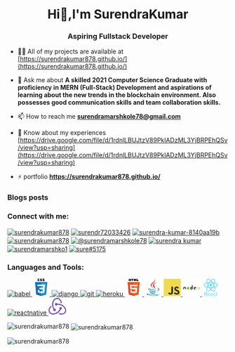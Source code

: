 <h1 align="center">Hi👋,I'm SurendraKumar</h1>
<h3 align="center">Aspiring Fullstack Developer</h3>



- 👨‍💻 All of my projects are available at [https://surendrakumar878.github.io/](https://surendrakumar878.github.io/)

<!-- - 📝 I regularly write articles on [https://surendrakumar878.github.io/](https://surendrakumar878.github.io/) -->

- 💬 Ask me about **A skilled 2021 Computer Science Graduate with proficiency in MERN (Full-Stack) Development and aspirations of learning about the new trends in the blockchain environment. Also possesses good communication skills and team collaboration skills.**

- 📫 How to reach me **surendramarshkole78@gmail.com**

- 📄 Know about my experiences [https://drive.google.com/file/d/1rdnlLBUJtzV89PklADzML3YjBRPEhQSv/view?usp=sharing](https://drive.google.com/file/d/1rdnlLBUJtzV89PklADzML3YjBRPEhQSv/view?usp=sharing)

- ⚡ portfolio **https://surendrakumar878.github.io/**

### Blogs posts
<!-- BLOG-POST-LIST:START -->
<!-- BLOG-POST-LIST:END -->

<h3 align="left">Connect with me:</h3>
<p align="left">
<a href="https://dev.to/surendrakumar878" target="blank"><img align="center" src="https://raw.githubusercontent.com/rahuldkjain/github-profile-readme-generator/master/src/images/icons/Social/devto.svg" alt="surendrakumar878" height="30" width="40" /></a>
<a href="https://twitter.com/surendr72033426" target="blank"><img align="center" src="https://raw.githubusercontent.com/rahuldkjain/github-profile-readme-generator/master/src/images/icons/Social/twitter.svg" alt="surendr72033426" height="30" width="40" /></a>
<a href="https://linkedin.com/in/surendra-kumar-8140aa19b" target="blank"><img align="center" src="https://raw.githubusercontent.com/rahuldkjain/github-profile-readme-generator/master/src/images/icons/Social/linked-in-alt.svg" alt="surendra-kumar-8140aa19b" height="30" width="40" /></a>
<a href="https://codesandbox.com/surendrakumar878" target="blank"><img align="center" src="https://raw.githubusercontent.com/rahuldkjain/github-profile-readme-generator/master/src/images/icons/Social/codesandbox.svg" alt="surendrakumar878" height="30" width="40" /></a>
<a href="https://medium.com/@surendramarshkole78" target="blank"><img align="center" src="https://raw.githubusercontent.com/rahuldkjain/github-profile-readme-generator/master/src/images/icons/Social/medium.svg" alt="@surendramarshkole78"  height="30" width="40"/></a>
<a href="https://www.youtube.com/c/surendra kumar" target="blank"><img align="center" src="https://raw.githubusercontent.com/rahuldkjain/github-profile-readme-generator/master/src/images/icons/Social/youtube.svg" alt="surendra kumar" height="30" width="40" /></a>
<a href="https://www.hackerrank.com/surendramarshko1" target="blank"><img align="center" src="https://raw.githubusercontent.com/rahuldkjain/github-profile-readme-generator/master/src/images/icons/Social/hackerrank.svg" alt="surendramarshko1" height="30" width="40" /></a>
<a href="https://discord.gg/sure#5175" target="blank"><img align="center" src="https://raw.githubusercontent.com/rahuldkjain/github-profile-readme-generator/master/src/images/icons/Social/discord.svg" alt="sure#5175" height="30" width="40" /></a>
</p>

<h3 align="left">Languages and Tools:</h3>
<p align="left"> <a href="https://babeljs.io/" target="_blank" rel="noreferrer"> <img src="https://www.vectorlogo.zone/logos/babeljs/babeljs-icon.svg" alt="babel" width="40" height="40"/> </a> <a href="https://www.w3schools.com/css/" target="_blank" rel="noreferrer"> <img src="https://raw.githubusercontent.com/devicons/devicon/master/icons/css3/css3-original-wordmark.svg" alt="css3" width="40" height="40"/> </a> <a href="https://www.djangoproject.com/" target="_blank" rel="noreferrer"> <img src="https://cdn.worldvectorlogo.com/logos/django.svg" alt="django" width="40" height="40"/> </a> <a href="https://git-scm.com/" target="_blank" rel="noreferrer"> <img src="https://www.vectorlogo.zone/logos/git-scm/git-scm-icon.svg" alt="git" width="40" height="40"/> </a> <a href="https://heroku.com" target="_blank" rel="noreferrer"> <img src="https://www.vectorlogo.zone/logos/heroku/heroku-icon.svg" alt="heroku" width="40" height="40"/> </a> <a href="https://www.w3.org/html/" target="_blank" rel="noreferrer"> <img src="https://raw.githubusercontent.com/devicons/devicon/master/icons/html5/html5-original-wordmark.svg" alt="html5" width="40" height="40"/> </a> <a href="https://www.java.com" target="_blank" rel="noreferrer"> <img src="https://raw.githubusercontent.com/devicons/devicon/master/icons/java/java-original.svg" alt="java" width="40" height="40"/> </a> <a href="https://developer.mozilla.org/en-US/docs/Web/JavaScript" target="_blank" rel="noreferrer"> <img src="https://raw.githubusercontent.com/devicons/devicon/master/icons/javascript/javascript-original.svg" alt="javascript" width="40" height="40"/> </a> <a href="https://nodejs.org" target="_blank" rel="noreferrer"> <img src="https://raw.githubusercontent.com/devicons/devicon/master/icons/nodejs/nodejs-original-wordmark.svg" alt="nodejs" width="40" height="40"/> </a> <a href="https://reactjs.org/" target="_blank" rel="noreferrer"> <img src="https://raw.githubusercontent.com/devicons/devicon/master/icons/react/react-original-wordmark.svg" alt="react" width="40" height="40"/> </a> <a href="https://reactnative.dev/" target="_blank" rel="noreferrer"> <img src="https://reactnative.dev/img/header_logo.svg" alt="reactnative" width="40" height="40"/> </a> <a href="https://redux.js.org" target="_blank" rel="noreferrer"> <img src="https://raw.githubusercontent.com/devicons/devicon/master/icons/redux/redux-original.svg" alt="redux" width="40" height="40"/> </a> </p>

<p><img align="left" src="https://github-readme-stats.vercel.app/api/top-langs?username=surendrakumar878&show_icons=true&locale=en&layout=compact" alt="surendrakumar878" /></p>

<p>&nbsp;<img align="center" src="https://github-readme-stats.vercel.app/api?username=surendrakumar878&show_icons=true&locale=en" alt="surendrakumar878" /></p>

<p><img align="center" src="https://github-readme-streak-stats.herokuapp.com/?user=surendrakumar878&" alt="surendrakumar878" /></p>
